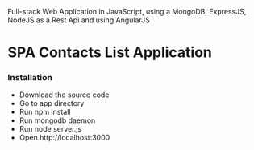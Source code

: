 Full-stack Web Application in JavaScript, using a MongoDB, ExpressJS, NodeJS as a Rest Api and using AngularJS

SPA **Contacts List Application**
=================================

### Installation

* Download the source code
* Go to app directory
* Run npm install
* Run mongodb daemon
* Run node server.js
* Open http://localhost:3000

